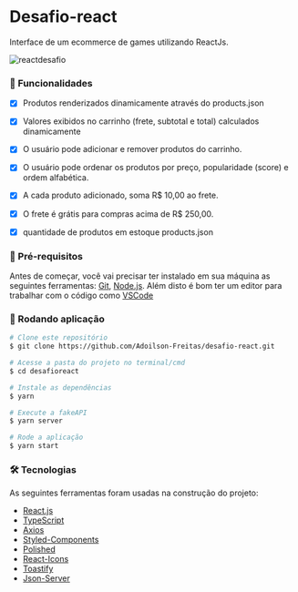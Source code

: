 # Desafio-react

Interface de um ecommerce de games utilizando ReactJs.

![reactdesafio](https://user-images.githubusercontent.com/56658900/135940767-0f7a3115-6ee5-4a39-ae58-930b7e737ad1.png)


### 📝 Funcionalidades

- [x] Produtos renderizados dinamicamente através do products.json
- [x] Valores exibidos no carrinho (frete, subtotal e total) calculados dinamicamente
- [x] O usuário pode adicionar e remover produtos do carrinho.
- [x] O usuário pode ordenar os produtos por preço, popularidade (score) e ordem alfabética.
- [x] A cada produto adicionado, soma R$ 10,00 ao frete.
- [x] O frete é grátis para compras acima de R$ 250,00.

- [x] quantidade de produtos em estoque products.json



### 📄 Pré-requisitos

Antes de começar, você vai precisar ter instalado em sua máquina as seguintes ferramentas:
[Git](https://git-scm.com), [Node.js](https://nodejs.org/en/). 
Além disto é bom ter um editor para trabalhar com o código como [VSCode](https://code.visualstudio.com/)

### 🎲 Rodando aplicação

```bash
# Clone este repositório
$ git clone https://github.com/Adoilson-Freitas/desafio-react.git

# Acesse a pasta do projeto no terminal/cmd
$ cd desafioreact

# Instale as dependências
$ yarn

# Execute a fakeAPI
$ yarn server

# Rode a aplicação
$ yarn start
```


### 🛠 Tecnologias

As seguintes ferramentas foram usadas na construção do projeto:

- [React.js](https://pt-br.reactjs.org/)
- [TypeScript](https://www.typescriptlang.org/)
- [Axios](https://github.com/axios/axios)
- [Styled-Components](https://styled-components.com/)
- [Polished](https://polished.js.org/)
- [React-Icons](https://react-icons.github.io/react-icons/)
- [Toastify](https://github.com/fkhadra/react-toastify)
- [Json-Server](https://github.com/typicode/json-server)
